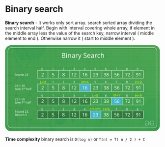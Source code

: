 # Binary search

**Binary search** - It works only sort array. search sorted array dividing the search interval half. Begin with interval covering whole array, if element in the middle array less the value of the search key, narrow interval ( middle element to end ). Otherwise narrow it ( start to middle element ).

![binary-search](https://github.com/htdhcvm/javascript-algorithms/blob/master/assets/binary-search/Binary-Search.png)

**Time complexity** binary search is
`O(log n)`
or
`T(n) = T( n / 2 ) + C`
